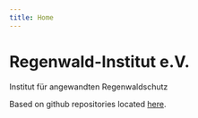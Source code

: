 ```yaml
---
title: Home
---
```


<h1>Regenwald-Institut e.V.</h1>

Institut für angewandten Regenwaldschutz

Based on github repositories located [here](https://github.com/atomas18/).